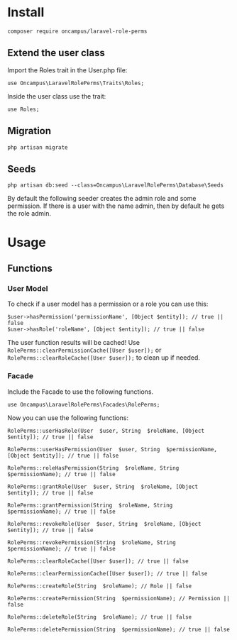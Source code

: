 # Install

	composer require oncampus/laravel-role-perms

## Extend the user class



Import the Roles trait in the User.php file:



    use Oncampus\LaravelRolePerms\Traits\Roles;



Inside the user class use the trait:



    use Roles;

## Migration

    php artisan migrate

## Seeds



    php artisan db:seed --class=Oncampus\LaravelRolePerms\Database\Seeds



By default the following seeder creates the admin role and some permission. If there is a user with the name admin, then by default he gets the role admin.



# Usage



## Functions



### User Model

To check if a user model has a permission or a role you can use this:

    $user->hasPermission('permissionName', [Object $entity]); // true || false
    $user->hasRole('roleName', [Object $entity]); // true || false

The user function results will be cached!
Use `RolePerms::clearPermissionCache([User $user]);` or `RolePerms::clearRoleCache([User $user]);` to clean up if needed.

### Facade

Include the Facade to use the following functions.

    use Oncampus\LaravelRolePerms\Facades\RolePerms;

Now you can use the following functions:

    RolePerms::userHasRole(User  $user, String  $roleName, [Object $entity]); // true || false

    RolePerms::userHasPermission(User  $user, String  $permissionName, [Object $entity]); // true || false

	RolePerms::roleHasPermission(String  $roleName, String  $permissionName); // true || false

	RolePerms::grantRole(User  $user, String  $roleName, [Object $entity]); // true || false

	RolePerms::grantPermission(String  $roleName, String  $permissionName); // true || false

	RolePerms::revokeRole(User  $user, String  $roleName, [Object $entity]); // true || false

	RolePerms::revokePermission(String  $roleName, String  $permissionName); // true || false

	RolePerms::clearRoleCache([User $user]); // true || false

	RolePerms::clearPermissionCache([User $user]); // true || false

	RolePerms::createRole(String  $roleName); // Role || false

	RolePerms::createPermission(String  $permissionName); // Permission || false

	RolePerms::deleteRole(String  $roleName); // true || false

	RolePerms::deletePermission(String  $permissionName); // true || false
